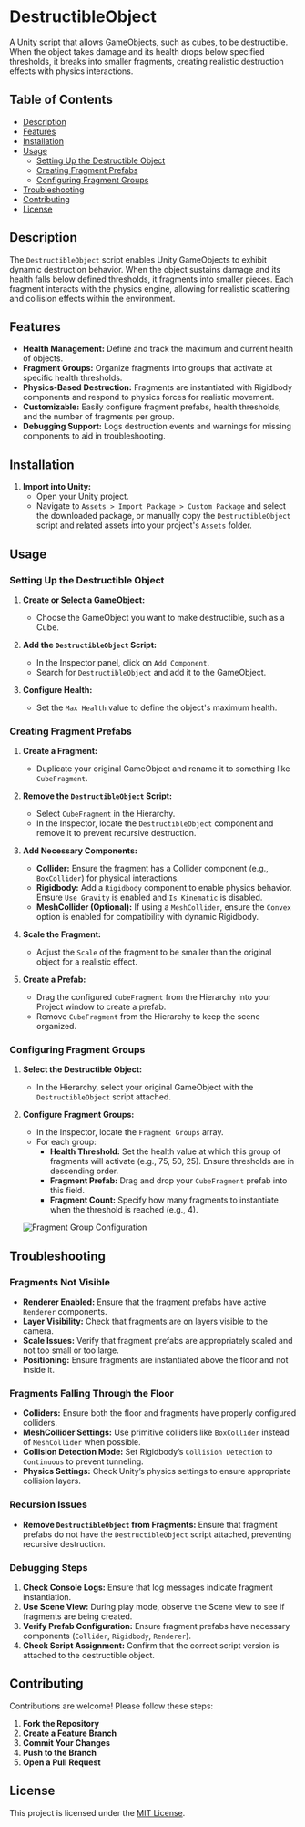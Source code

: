 # DestructibleObject

A Unity script that allows GameObjects, such as cubes, to be destructible. When the object takes damage and its health drops below specified thresholds, it breaks into smaller fragments, creating realistic destruction effects with physics interactions.

## Table of Contents

- [Description](#description)
- [Features](#features)
- [Installation](#installation)
- [Usage](#usage)
  - [Setting Up the Destructible Object](#setting-up-the-destructible-object)
  - [Creating Fragment Prefabs](#creating-fragment-prefabs)
  - [Configuring Fragment Groups](#configuring-fragment-groups)
- [Troubleshooting](#troubleshooting)
- [Contributing](#contributing)
- [License](#license)

## Description

The `DestructibleObject` script enables Unity GameObjects to exhibit dynamic destruction behavior. When the object sustains damage and its health falls below defined thresholds, it fragments into smaller pieces. Each fragment interacts with the physics engine, allowing for realistic scattering and collision effects within the environment.

## Features

- **Health Management:** Define and track the maximum and current health of objects.
- **Fragment Groups:** Organize fragments into groups that activate at specific health thresholds.
- **Physics-Based Destruction:** Fragments are instantiated with Rigidbody components and respond to physics forces for realistic movement.
- **Customizable:** Easily configure fragment prefabs, health thresholds, and the number of fragments per group.
- **Debugging Support:** Logs destruction events and warnings for missing components to aid in troubleshooting.

## Installation

1. **Import into Unity:**
   - Open your Unity project.
   - Navigate to `Assets > Import Package > Custom Package` and select the downloaded package, or manually copy the `DestructibleObject` script and related assets into your project's `Assets` folder.

## Usage

### Setting Up the Destructible Object

1. **Create or Select a GameObject:**
   - Choose the GameObject you want to make destructible, such as a Cube.

2. **Add the `DestructibleObject` Script:**
   - In the Inspector panel, click on `Add Component`.
   - Search for `DestructibleObject` and add it to the GameObject.

3. **Configure Health:**
   - Set the `Max Health` value to define the object's maximum health.

### Creating Fragment Prefabs

1. **Create a Fragment:**
   - Duplicate your original GameObject and rename it to something like `CubeFragment`.

2. **Remove the `DestructibleObject` Script:**
   - Select `CubeFragment` in the Hierarchy.
   - In the Inspector, locate the `DestructibleObject` component and remove it to prevent recursive destruction.

3. **Add Necessary Components:**
   - **Collider:** Ensure the fragment has a Collider component (e.g., `BoxCollider`) for physical interactions.
   - **Rigidbody:** Add a `Rigidbody` component to enable physics behavior. Ensure `Use Gravity` is enabled and `Is Kinematic` is disabled.
   - **MeshCollider (Optional):** If using a `MeshCollider`, ensure the `Convex` option is enabled for compatibility with dynamic Rigidbody.

4. **Scale the Fragment:**
   - Adjust the `Scale` of the fragment to be smaller than the original object for a realistic effect.

5. **Create a Prefab:**
   - Drag the configured `CubeFragment` from the Hierarchy into your Project window to create a prefab.
   - Remove `CubeFragment` from the Hierarchy to keep the scene organized.

### Configuring Fragment Groups

1. **Select the Destructible Object:**
   - In the Hierarchy, select your original GameObject with the `DestructibleObject` script attached.

2. **Configure Fragment Groups:**
   - In the Inspector, locate the `Fragment Groups` array.
   - For each group:
     - **Health Threshold:** Set the health value at which this group of fragments will activate (e.g., 75, 50, 25). Ensure thresholds are in descending order.
     - **Fragment Prefab:** Drag and drop your `CubeFragment` prefab into this field.
     - **Fragment Count:** Specify how many fragments to instantiate when the threshold is reached (e.g., 4).

   ![Fragment Group Configuration](https://example.com/fragment-group-config.png)

## Troubleshooting

### Fragments Not Visible

- **Renderer Enabled:** Ensure that the fragment prefabs have active `Renderer` components.
- **Layer Visibility:** Check that fragments are on layers visible to the camera.
- **Scale Issues:** Verify that fragment prefabs are appropriately scaled and not too small or too large.
- **Positioning:** Ensure fragments are instantiated above the floor and not inside it.

### Fragments Falling Through the Floor

- **Colliders:** Ensure both the floor and fragments have properly configured colliders.
- **MeshCollider Settings:** Use primitive colliders like `BoxCollider` instead of `MeshCollider` when possible.
- **Collision Detection Mode:** Set Rigidbody’s `Collision Detection` to `Continuous` to prevent tunneling.
- **Physics Settings:** Check Unity’s physics settings to ensure appropriate collision layers.

### Recursion Issues

- **Remove `DestructibleObject` from Fragments:** Ensure that fragment prefabs do not have the `DestructibleObject` script attached, preventing recursive destruction.

### Debugging Steps

1. **Check Console Logs:** Ensure that log messages indicate fragment instantiation.
2. **Use Scene View:** During play mode, observe the Scene view to see if fragments are being created.
3. **Verify Prefab Configuration:** Ensure fragment prefabs have necessary components (`Collider`, `Rigidbody`, `Renderer`).
4. **Check Script Assignment:** Confirm that the correct script version is attached to the destructible object.

## Contributing

Contributions are welcome! Please follow these steps:

1. **Fork the Repository**
2. **Create a Feature Branch**
3. **Commit Your Changes**
4. **Push to the Branch**
5. **Open a Pull Request**

## License

This project is licensed under the [MIT License](LICENSE).
